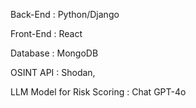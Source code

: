 Back-End : Python/Django

Front-End : React

Database : MongoDB

OSINT API : Shodan,

LLM Model for Risk Scoring : Chat GPT-4o
